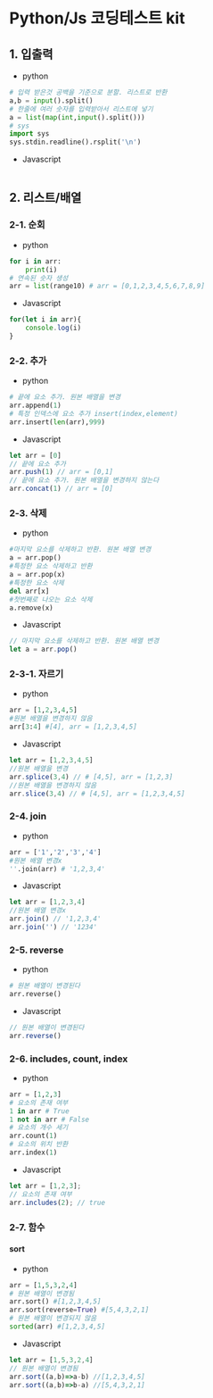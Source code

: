 # Python/Js 코딩테스트 kit


## 1. 입출력

>
  - python
```python
# 입력 받은것 공백을 기준으로 분할. 리스트로 반환
a,b = input().split()
# 한줄에 여러 숫자를 입력받아서 리스트에 넣기
a = list(map(int,input().split()))
# sys
import sys
sys.stdin.readline().rsplit('\n')
```
- Javascript
```javascript
```

## 2. 리스트/배열



### 2-1. 순회
>
- python
```python
for i in arr:
	print(i)
# 연속된 숫자 생성 
arr = list(range10) # arr = [0,1,2,3,4,5,6,7,8,9]
```
- Javascript
```javascript
for(let i in arr){
	console.log(i)
}
```

### 2-2. 추가
>
- python
```python
# 끝에 요소 추가. 원본 배열을 변경
arr.append(1)
# 특정 인덱스에 요소 추가 insert(index,element)
arr.insert(len(arr),999)
```
- Javascript
```javascript
let arr = [0]
// 끝에 요소 추가
arr.push(1) // arr = [0,1]
// 끝에 요소 추가. 원본 배열을 변경하지 않는다
arr.concat(1) // arr = [0]
```

### 2-3. 삭제
>
- python
```python
#마지막 요소를 삭제하고 반환. 원본 배열 변경
a = arr.pop()
#특정한 요소 삭제하고 반환
a = arr.pop(x)
#특정한 요소 삭제
del arr[x]
#첫번째로 나오는 요소 삭제
a.remove(x)
```
- Javascript
```javascript
// 마지막 요소를 삭제하고 반환. 원본 배열 변경
let a = arr.pop()
```

### 2-3-1. 자르기
>
- python
```python
arr = [1,2,3,4,5]
#원본 배열을 변경하지 않음
arr[3:4] #[4], arr = [1,2,3,4,5]
```
- Javascript
```javascript
let arr = [1,2,3,4,5]
//원본 배열을 변경
arr.splice(3,4) // # [4,5], arr = [1,2,3]
//원본 배열을 변경하지 않음
arr.slice(3,4) // # [4,5], arr = [1,2,3,4,5]
```

### 2-4. join
>
- python
```python
arr = ['1','2','3','4']
#원본 배열 변경x
''.join(arr) # '1,2,3,4'
```
- Javascript
```javascript
let arr = [1,2,3,4]
//원본 배열 변경x
arr.join() // '1,2,3,4'
arr.join('') // '1234'
```

### 2-5. reverse
>
- python
```python
# 원본 배열이 변경된다
arr.reverse()
```
- Javascript
```javascript
// 원본 배열이 변경된다
arr.reverse()
```

### 2-6. includes, count, index
>
- python
```python
arr = [1,2,3]
# 요소의 존재 여부
1 in arr # True
1 not in arr # False
# 요소의 개수 세기
arr.count(1)
# 요소의 위치 반환
arr.index(1)
```
- Javascript
```javascript
let arr = [1,2,3];
// 요소의 존재 여부
arr.includes(2); // true
```

### 2-7. 함수
>
#### sort
- python
```python
arr = [1,5,3,2,4]
# 원본 배열이 변경됨
arr.sort() #[1,2,3,4,5]
arr.sort(reverse=True) #[5,4,3,2,1] 
# 원본 배열이 변경되지 않음
sorted(arr) #[1,2,3,4,5]
```
- Javascript
```javascript
let arr = [1,5,3,2,4]
// 원본 배열이 변경됨
arr.sort((a,b)=>a-b) //[1,2,3,4,5]
arr.sort((a,b)=>b-a) //[5,4,3,2,1] 
```


